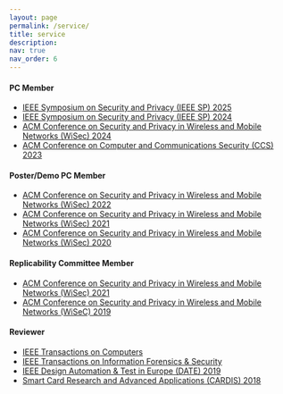 ```yaml
---
layout: page
permalink: /service/
title: service
description:
nav: true
nav_order: 6
---
```


#### PC Member

- [IEEE Symposium on Security and Privacy (IEEE SP) 2025][pc4]
- [IEEE Symposium on Security and Privacy (IEEE SP) 2024][pc3]
- [ACM Conference on Security and Privacy in Wireless and Mobile Networks (WiSec) 2024][pc2]
- [ACM Conference on Computer and Communications Security (CCS) 2023][pc1]

#### Poster/Demo PC Member

- [ACM Conference on Security and Privacy in Wireless and Mobile Networks (WiSec) 2022][demo3]
- [ACM Conference on Security and Privacy in Wireless and Mobile Networks (WiSec) 2021][demo2]
- [ACM Conference on Security and Privacy in Wireless and Mobile Networks (WiSec) 2020][demo1]

#### Replicability Committee Member

- [ACM Conference on Security and Privacy in Wireless and Mobile Networks (WiSec) 2021][rep2]
- [ACM Conference on Security and Privacy in Wireless and Mobile Networks (WiSeC) 2019][rep1]

#### Reviewer

- [IEEE Transactions on Computers][rev4]
- [IEEE Transactions on Information Forensics & Security][rev3]
- [IEEE Design Automation & Test in Europe (DATE) 2019][rev2]
- [Smart Card Research and Advanced Applications (CARDIS) 2018][rev1]

[pc1]: https://www.sigsac.org/ccs/CCS2023/orgs-program.html
[pc2]: https://wisec2024.kaist.ac.kr/program-committee/
[pc3]: https://sp2024.ieee-security.org/cfpapers.html
[pc4]: https://sp2025.ieee-security.org/cfpapers.html
[demo1]: https://wisec2020.ins.jku.at/organization/
[demo2]: https://sites.nyuad.nyu.edu/wisec21/organization/
[demo3]: https://wisec2022.cs.utsa.edu/organization/
[rep1]: https://wisec19.fiu.edu/replicability-label
[rep2]: https://wisecdata.ccs.neu.edu/2021.html
[rev4]: https://www.computer.org/csdl/journal/tc
[rev3]: https://signalprocessingsociety.org/publications-resources/ieee-transactions-information-forensics-and-security
[rev2]: https://past.date-conference.com/proceedings-archive/2019/html/oc.html
[rev1]: https://books.google.fr/books?id=UReMDwAAQBAJ&lpg=PP8&ots=uDF4YYoj4R&dq=Reviewer%2C%20Smart%20Card%20Research%20and%20Advanced%20Applications%20(CARDIS)%202018%20giovanni%20camurati&hl=fr&pg=PP8#v=onepage&q=Reviewer,%20Smart%20Card%20Research%20and%20Advanced%20Applications%20(CARDIS)%202018%20giovanni%20camurati&f=false
